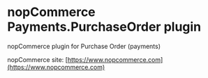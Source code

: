 ﻿nopCommerce Payments.PurchaseOrder plugin
===========
nopCommerce plugin for Purchase Order (payments)


nopCommerce site: [https://www.nopcommerce.com](https://www.nopcommerce.com)


